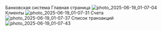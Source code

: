 Банковская система
Главная страница
![photo_2025-06-19_01-07-04](https://github.com/user-attachments/assets/02124ad0-608a-4be3-89bf-40d46838e043)
Клиенты
![photo_2025-06-19_01-07-31](https://github.com/user-attachments/assets/2b0178d7-7a78-47cf-a7b0-2b2e4dbc6fb3)
Счета
![photo_2025-06-19_01-07-37](https://github.com/user-attachments/assets/0da20cb8-df89-4f49-b6cb-c219fe30c298)
Список транзакций
![photo_2025-06-19_01-07-43](https://github.com/user-attachments/assets/3d0488da-6de7-42a9-9733-cd850c05335f)
